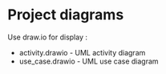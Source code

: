 # Project diagrams
Use draw.io for display : 
- activity.drawio - UML activity diagram
- use_case.drawio - UML use case diagram 

